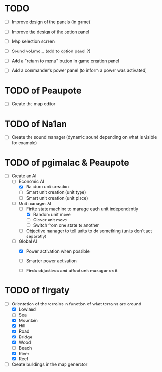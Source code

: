 TODO
====

- [ ] Improve design of the panels (in game)
- [ ] Improve the design of the option panel
- [ ] Map selection screen
- [ ] Sound volume... (add to option panel ?)
- [ ] Add a "return to menu" button in game creation panel
- [ ] Add a commander's power panel (to inform a power was activated)


TODO of Peaupote
====

- [ ] Create the map editor


TODO of Na1an
====

- [ ] Create the sound manager (dynamic sound depending on what is visible for example)


TODO of pgimalac & Peaupote
====

- [ ] Create an AI
    - [ ] Economic AI
        - [x] Random unit creation
        - [ ] Smart unit creation (unit type)
        - [ ] Smart unit creation (unit place)
    - [ ] Unit manager AI
        - [ ] Finite state machine to manage each unit independently
            - [x] Random unit move
            - [ ] Clever unit move
            - [ ] Switch from one state to another
        - [ ] Objective manager to tell units to do something (units don't act separatly)
    - [ ] Global AI
        - [x] Power activation when possible
        - [ ] Smarter power activation
        - [ ] Finds objectives and affect unit manager on it


TODO of firgaty
====

- [ ] Orientation of the terrains in function of what terrains are around
    - [x] Lowland
    - [ ] Sea
    - [x] Mountain
    - [x] Hill
    - [x] Road
    - [x] Bridge
    - [x] Wood
    - [ ] Beach
    - [x] River
    - [x] Reef
- [ ] Create buildings in the map generator